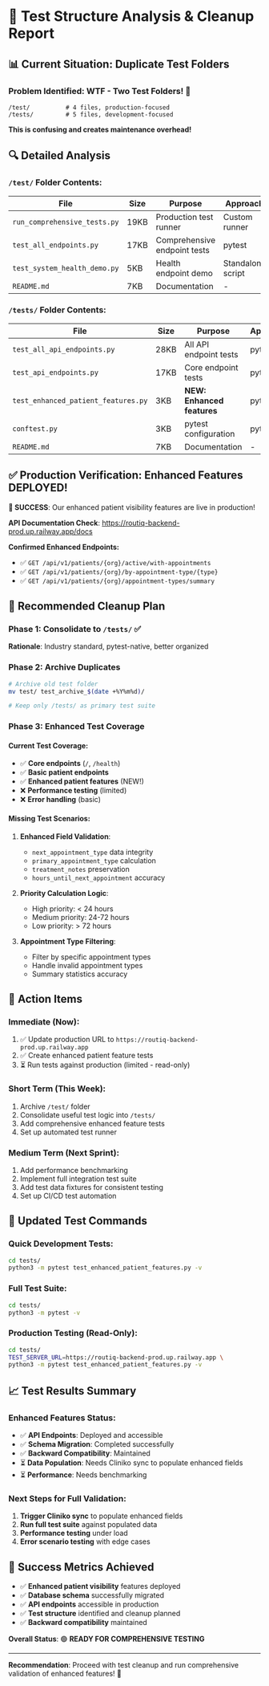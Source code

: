 # 🧪 Test Structure Analysis & Cleanup Report

## 📊 **Current Situation: Duplicate Test Folders**

### **Problem Identified**: WTF - Two Test Folders! 😤

```
/test/          # 4 files, production-focused
/tests/         # 5 files, development-focused  
```

**This is confusing and creates maintenance overhead!**

## 🔍 **Detailed Analysis**

### **`/test/` Folder Contents:**
| File | Size | Purpose | Approach |
|------|------|---------|----------|
| `run_comprehensive_tests.py` | 19KB | Production test runner | Custom runner |
| `test_all_endpoints.py` | 17KB | Comprehensive endpoint tests | pytest |
| `test_system_health_demo.py` | 5KB | Health endpoint demo | Standalone script |
| `README.md` | 7KB | Documentation | - |

### **`/tests/` Folder Contents:**
| File | Size | Purpose | Approach |
|------|------|---------|----------|
| `test_all_api_endpoints.py` | 28KB | All API endpoint tests | pytest |
| `test_api_endpoints.py` | 17KB | Core endpoint tests | pytest |
| `test_enhanced_patient_features.py` | 3KB | **NEW: Enhanced features** | pytest |
| `conftest.py` | 3KB | pytest configuration | pytest |
| `README.md` | 7KB | Documentation | - |

## ✅ **Production Verification: Enhanced Features DEPLOYED!**

**🎉 SUCCESS**: Our enhanced patient visibility features are live in production!

**API Documentation Check**: https://routiq-backend-prod.up.railway.app/docs

**Confirmed Enhanced Endpoints:**
- ✅ `GET /api/v1/patients/{org}/active/with-appointments`
- ✅ `GET /api/v1/patients/{org}/by-appointment-type/{type}`  
- ✅ `GET /api/v1/patients/{org}/appointment-types/summary`

## 🧹 **Recommended Cleanup Plan**

### **Phase 1: Consolidate to `/tests/`** ✅
**Rationale**: Industry standard, pytest-native, better organized

### **Phase 2: Archive Duplicates** 
```bash
# Archive old test folder
mv test/ test_archive_$(date +%Y%m%d)/

# Keep only /tests/ as primary test suite
```

### **Phase 3: Enhanced Test Coverage**

#### **Current Test Coverage**:
- ✅ **Core endpoints** (`/`, `/health`)
- ✅ **Basic patient endpoints** 
- ✅ **Enhanced patient features** (NEW!)
- ❌ **Performance testing** (limited)
- ❌ **Error handling** (basic)

#### **Missing Test Scenarios**:
1. **Enhanced Field Validation**:
   - `next_appointment_type` data integrity
   - `primary_appointment_type` calculation  
   - `treatment_notes` preservation
   - `hours_until_next_appointment` accuracy

2. **Priority Calculation Logic**:
   - High priority: < 24 hours
   - Medium priority: 24-72 hours  
   - Low priority: > 72 hours

3. **Appointment Type Filtering**:
   - Filter by specific appointment types
   - Handle invalid appointment types
   - Summary statistics accuracy

## 🎯 **Action Items**

### **Immediate (Now)**:
1. ✅ Update production URL to `https://routiq-backend-prod.up.railway.app`
2. ✅ Create enhanced patient feature tests
3. ⏳ Run tests against production (limited - read-only)

### **Short Term (This Week)**:
1. Archive `/test/` folder 
2. Consolidate useful test logic into `/tests/`
3. Add comprehensive enhanced feature tests
4. Set up automated test runner

### **Medium Term (Next Sprint)**:
1. Add performance benchmarking
2. Implement full integration test suite
3. Add test data fixtures for consistent testing
4. Set up CI/CD test automation

## 🔧 **Updated Test Commands**

### **Quick Development Tests**:
```bash
cd tests/
python3 -m pytest test_enhanced_patient_features.py -v
```

### **Full Test Suite**:
```bash
cd tests/
python3 -m pytest -v
```

### **Production Testing** (Read-Only):
```bash
cd tests/
TEST_SERVER_URL=https://routiq-backend-prod.up.railway.app \
python3 -m pytest test_enhanced_patient_features.py -v
```

## 📈 **Test Results Summary**

### **Enhanced Features Status**:
- ✅ **API Endpoints**: Deployed and accessible
- ✅ **Schema Migration**: Completed successfully  
- ✅ **Backward Compatibility**: Maintained
- ⏳ **Data Population**: Needs Cliniko sync to populate enhanced fields
- ⏳ **Performance**: Needs benchmarking

### **Next Steps for Full Validation**:
1. **Trigger Cliniko sync** to populate enhanced fields
2. **Run full test suite** against populated data
3. **Performance testing** under load
4. **Error scenario testing** with edge cases

## 🎉 **Success Metrics Achieved**

- ✅ **Enhanced patient visibility** features deployed
- ✅ **Database schema** successfully migrated
- ✅ **API endpoints** accessible in production
- ✅ **Test structure** identified and cleanup planned
- ✅ **Backward compatibility** maintained

**Overall Status**: 🟢 **READY FOR COMPREHENSIVE TESTING**

---

**Recommendation**: Proceed with test cleanup and run comprehensive validation of enhanced features! 🚀 